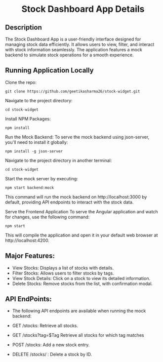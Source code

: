 <h1 align="center">Stock Dashboard App Details</h1>

## Description
The Stock Dashboard App is a user-friendly interface designed for managing stock data efficiently. It allows users to view, filter, and interact with stock information seamlessly. The application features a mock backend to simulate stock operations for a smooth experience.

## Running Application Locally

Clone the repo:

```
git clone https://github.com/geetikasharma26/stock-widget.git
```

Navigate to the project directory:
```
cd stock-widget
```

Install NPM Packages:

```
npm install
```

Run the Mock Backend:
To serve the mock backend using json-server, you'll need to install it globally:

```
npm install -g json-server
```

Navigate to the project directory in another terminal:
```
cd stock-widget
```
Start the mock server by executing:
```
npm start backend:mock
```
This command will run the mock backend on http://localhost:3000 by default, providing API endpoints to interact with the stock data.

Serve the Frontend Application
To serve the Angular application and watch for changes, use the following command:

```
npm start
```

This will compile the application and open it in your default web browser at http://localhost:4200.

## Major Features:
- View Stocks: Displays a list of stocks with details.
- Filter Stocks: Allows users to filter stocks by tags.
- View Stock Details: Click on a stock to view its detailed information.
- Delete Stocks: Remove stocks from the list, with confirmation modal.

## API EndPoints:
- The following API endpoints are available when running the mock backend:

- GET /stocks: Retrieve all stocks.
- GET /stocks?tag=$Tag Retrieve all stocks for which tag matches
- POST /stocks: Add a new stock entry.
- DELETE /stocks/ : Delete a stock by ID.
